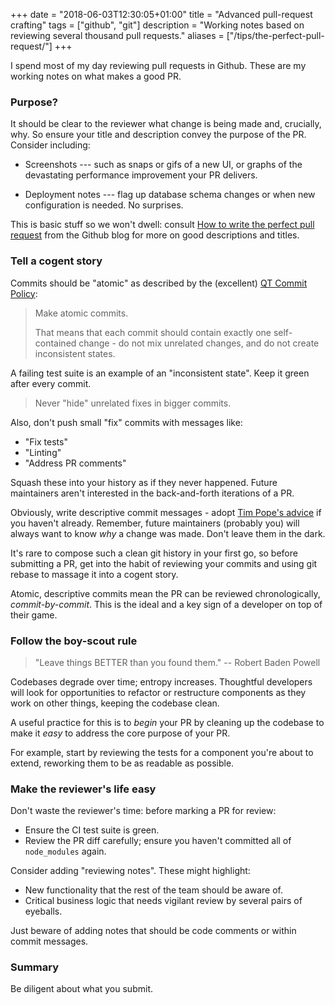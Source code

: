 +++
date = "2018-06-03T12:30:05+01:00"
title = "Advanced pull-request crafting"
tags = ["github", "git"]
description = "Working notes based on reviewing several thousand pull requests."
aliases = ["/tips/the-perfect-pull-request/"]
+++

<!-- Abstract -->

I spend most of my day reviewing pull requests in Github. These are my working
notes on what makes a good PR.

### Purpose?

<!-- Title/description -->

It should be clear to the reviewer what change is being made and, crucially,
why. So ensure your title and description convey the purpose of the PR. Consider
including:

- Screenshots --- such as snaps or gifs of a new UI, or graphs of the
  devastating performance improvement your PR delivers.

- Deployment notes --- flag up database schema changes or when new configuration
  is needed. No surprises.

This is basic stuff so we won't dwell: consult
[How to write the perfect pull request](https://blog.github.com/2015-01-21-how-to-write-the-perfect-pull-request/)
from the Github blog for more on good descriptions and titles.

<!-- Commits -->

### Tell a cogent story

Commits should be "atomic" as described by the (excellent)
[QT Commit Policy](https://wiki.qt.io/Commit_Policy):

> Make atomic commits.
>
> That means that each commit should contain exactly one self-contained change -
> do not mix unrelated changes, and do not create inconsistent states.

A failing test suite is an example of an "inconsistent state". Keep it green
after every commit.

> Never "hide" unrelated fixes in bigger commits.

Also, don't push small "fix" commits with messages like:

- "Fix tests"
- "Linting"
- "Address PR comments"

Squash these into your history as if they never happened. Future maintainers
aren't interested in the back-and-forth iterations of a PR.

Obviously, write descriptive commit messages - adopt
[Tim Pope's advice](https://tbaggery.com/2008/04/19/a-note-about-git-commit-messages.html)
if you haven't already. Remember, future maintainers (probably you) will always
want to know _why_ a change was made. Don't leave them in the dark.

It's rare to compose such a clean git history in your first go, so before
submitting a PR, get into the habit of reviewing your commits and using git
rebase to massage it into a cogent story.

Atomic, descriptive commits mean the PR can be reviewed chronologically,
_commit-by-commit_. This is the ideal and a key sign of a developer on top of
their game.

### Follow the boy-scout rule

> "Leave things BETTER than you found them." -- Robert Baden Powell

Codebases degrade over time; entropy increases. Thoughtful developers will look
for opportunities to refactor or restructure components as they work on other
things, keeping the codebase clean.

A useful practice for this is to _begin_ your PR by cleaning up the codebase to
make it _easy_ to address the core purpose of your PR.

For example, start by reviewing the tests for a component you're about to
extend, reworking them to be as readable as possible.

### Make the reviewer's life easy

Don't waste the reviewer's time: before marking a PR for review:

- Ensure the CI test suite is green.
- Review the PR diff carefully; ensure you haven't committed all of
  `node_modules` again.

Consider adding "reviewing notes". These might highlight:

- New functionality that the rest of the team should be aware of.
- Critical business logic that needs vigilant review by several pairs of
  eyeballs.

Just beware of adding notes that should be code comments or within commit
messages.

### Summary

Be diligent about what you submit.
